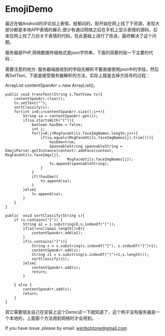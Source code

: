 EmojiDemo
=========

最近在做Android的评论加上表情，挺郁闷的，刚开始在网上找了下资源，发现大部分都是本地APP表情的展示,很少有通过网络之后在手机上显示表情的源码，后来在网上找了几份关于表情的代码，在此基础上进行了改进，最终解决了这个问题。

服务器是PHP,网络数据传输格式是json字符串，下面的简要的贴一下主要的代码：

需要注意的地方: 服务器端接收到的字段先解析不要直接使用json中的字段，然后再SetText，下面是接受服务器解析的方法，实际上就是去掉方括号的过程：

ArrayList<String> contentSpanArr = new ArrayList<String>();

	public void transText(String s,TextView tv){
		contentSpanArr.clear();
		tv.setText("");
		sortClassify(s);
		for(int i=0;i<contentSpanArr.size();i++){
			String sa = contentSpanArr.get(i);
			if(sa.startsWith("[")){
				boolean hasEmo = false;
				int j;
				for(j=0;j<MsgFaceUtils.faceImgNames.length;j++){
					if(sa.equals(MsgFaceUtils.faceImgNames[j].trim())){
						hasEmo=true;
						SpannableString spannableString = EmojiParser.getInstance(context).addFace(context, MsgFaceUtils.faceImgs[j],
								MsgFaceUtils.faceImgNames[j]);
						tv.append(spannableString);
					}
				}
				if(!hasEmo){
					tv.append(sa);
				}
			}else{
				tv.append(sa);
			}
		}
	}

	public  void sortClassify(String s){
		if (s.contains("[")) {
			String a1 = s.substring(0,s.indexOf("["));
			if(a1!=null&&a1.length()>0){
				contentSpanArr.add(a1);
			}
			if(s.contains("]")){
				String z = s.substring(s.indexOf("["), s.indexOf("]")+1);
				contentSpanArr.add(z);
				String z1 = s.substring(s.indexOf("]")+1,s.length());
				sortClassify(z1);
			}else{
				contentSpanArr.add(s);
				return;
			}

		} else {
			contentSpanArr.add(s);
			return;
		}
	}

其它需要朋友自己在安装上这个Demo试一下就知道了，这个例子没有服务器是一个本地的，上面那个方法用到网络时才会用到。

If you have issue ,please by email: wenbohtone@gmail.com
